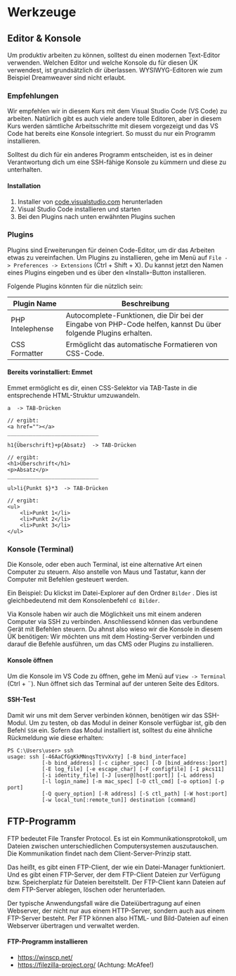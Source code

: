 # Werkzeuge

## Editor & Konsole

Um produktiv arbeiten zu können, solltest du einen modernen Text-Editor verwenden. Welchen Editor und welche Konsole du für diesen ÜK verwendest, ist grundsätzlich dir überlassen. WYSIWYG-Editoren wie zum Beispiel Dreamweaver sind nicht erlaubt.

### Empfehlungen

Wir empfehlen wir in diesem Kurs mit dem Visual Studio Code (VS Code) zu arbeiten. Natürlich gibt es auch viele andere tolle Editoren, aber in diesem Kurs werden sämtliche Arbeitsschritte mit diesem vorgezeigt und das VS Code hat bereits eine Konsole integriert. So musst du nur ein Programm installieren.

Solltest du dich für ein anderes Programm entscheiden, ist es in deiner Verantwortung dich um eine SSH-fähige Konsole zu kümmern und diese zu unterhalten.

#### Installation

1. Installer von [code.visualstudio.com](https://code.visualstudio.com/) herunterladen
2. Visual Studio Code installieren und starten
3. Bei den Plugins nach unten erwähnten Plugins suchen

### Plugins

Plugins sind Erweiterungen für deinen Code-Editor, um dir das Arbeiten etwas zu vereinfachen. Um Plugins zu installieren, gehe im Menü auf `File -> Preferences -> Extensions` (Ctrl + Shift + X). Du kannst jetzt den Namen eines Plugins eingeben und es über den «Install»-Button installieren.

Folgende Plugins könnten für die nützlich sein:

| Plugin Name      | Beschreibung                                                                                                    |
|------------------|-----------------------------------------------------------------------------------------------------------------|
| PHP Intelephense | Autocomplete-Funktionen, die Dir bei der Eingabe von PHP-Code helfen, kannst Du über folgende Plugins erhalten. |
| CSS Formatter   | Ermöglicht das automatische Formatieren von CSS-Code.                                                           |

#### Bereits vorinstalliert: Emmet

Emmet ermöglicht es dir, einen CSS-Selektor via TAB-Taste in die entsprechende HTML-Struktur umzuwandeln.

```
a  -> TAB-Drücken

// ergibt:
<a href=""></a>
_____________________________

h1{Überschrift}+p{Absatz}  -> TAB-Drücken

// ergibt:
<h1>Überschrift</h1>
<p>Absatz</p>
_____________________________

ul>li{Punkt $}*3  -> TAB-Drücken

// ergibt:
<ul>
    <li>Punkt 1</li>
    <li>Punkt 2</li>
    <li>Punkt 3</li>
</ul>
```

### Konsole (Terminal)

Die Konsole, oder eben auch Terminal, ist eine alternative Art einen Computer zu steuern. Also anstelle von Maus und Tastatur, kann der Computer mit Befehlen gesteuert werden.

Ein Beispiel: Du klickst im Datei-Explorer auf den Ordner `Bilder` . Dies ist gleichbedeutend mit dem Konsolenbefehl `cd Bilder`.

Via Konsole haben wir auch die Möglichkeit uns mit einem anderen Computer via SSH zu verbinden. Anschliessend können das verbundene Gerät mit Befehlen steuern. Du ahnst also wieso wir die Konsole in diesem ÜK benötigen: Wir möchten uns mit dem Hosting-Server verbinden und darauf die Befehle ausführen, um das CMS oder Plugins zu installieren.

#### Konsole öffnen
Um die Konsole im VS Code zu öffnen, gehe im Menü auf `View -> Terminal` (Ctrl + ¨). Nun öffnet sich das Terminal auf der unteren Seite des Editors. 

#### SSH-Test

Damit wir uns mit dem Server verbinden können, benötigen wir das SSH-Modul. Um zu testen, ob das Modul in deiner Konsole verfügbar ist, gib den Befehl `SSH` ein. Sofern das Modul installiert ist, solltest du eine ähnliche Rückmeldung wie diese erhalten:

```shell
PS C:\Users\user> ssh
usage: ssh [-46AaCfGgKkMNnqsTtVvXxYy] [-B bind_interface]
           [-b bind_address] [-c cipher_spec] [-D [bind_address:]port]
           [-E log_file] [-e escape_char] [-F configfile] [-I pkcs11]      
           [-i identity_file] [-J [user@]host[:port]] [-L address]
           [-l login_name] [-m mac_spec] [-O ctl_cmd] [-o option] [-p port]
           [-Q query_option] [-R address] [-S ctl_path] [-W host:port]
           [-w local_tun[:remote_tun]] destination [command]
```


## FTP-Programm

FTP bedeutet File Transfer Protocol. Es ist ein Kommunikationsprotokoll, um Dateien zwischen unterschiedlichen Computersystemen auszutauschen. Die Kommunikation findet nach dem Client-Server-Prinzip statt.

Das heißt, es gibt einen FTP-Client, der wie ein Datei-Manager funktioniert. Und es gibt einen FTP-Server, der dem FTP-Client Dateien zur Verfügung bzw. Speicherplatz für Dateien bereitstellt. Der FTP-Client kann Dateien auf dem FTP-Server ablegen, löschen oder herunterladen.

Der typische Anwendungsfall wäre die Dateiübertragung auf einen Webserver, der nicht nur aus einem HTTP-Server, sondern auch aus einem FTP-Server besteht. Per FTP können also HTML- und Bild-Dateien auf einen Webserver übertragen und verwaltet werden.

#### FTP-Programm installieren

* https://winscp.net/
* https://filezilla-project.org/ (Achtung: McAfee!)